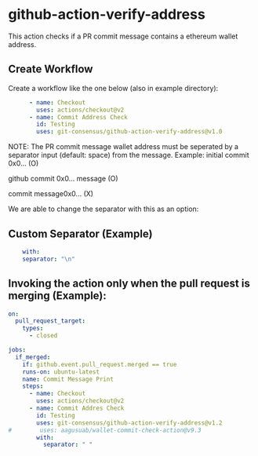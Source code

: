 # github-action-verify-address

This action checks if a PR commit message contains a ethereum wallet address.

## Create Workflow

Create a workflow like the one below (also in example directory):
```yaml
      - name: Checkout
        uses: actions/checkout@v2
      - name: Commit Address Check
        id: Testing
        uses: git-consensus/github-action-verify-address@v1.0
```

NOTE:
The PR commit message wallet address must be seperated by a separator input (default: space) from the message.
Example:
initial commit 0x0... (O)

github commit 0x0... message (O)

commit message0x0... (X)

We are able to change the separator with this as an option:

## Custom Separator (Example)
```yaml
    with:
    separator: "\n"
```

## Invoking the action only when the pull request is merging (Example):
```yaml
on:
  pull_request_target:
    types:
      - closed

jobs:
  if_merged:
    if: github.event.pull_request.merged == true
    runs-on: ubuntu-latest
    name: Commit Message Print
    steps:
      - name: Checkout
        uses: actions/checkout@v2
      - name: Commit Addres Check
        id: Testing
        uses: git-consensus/github-action-verify-address@v1.2
#        uses: aagusuab/wallet-commit-check-action@v9.3
        with:
          separator: " "


```
